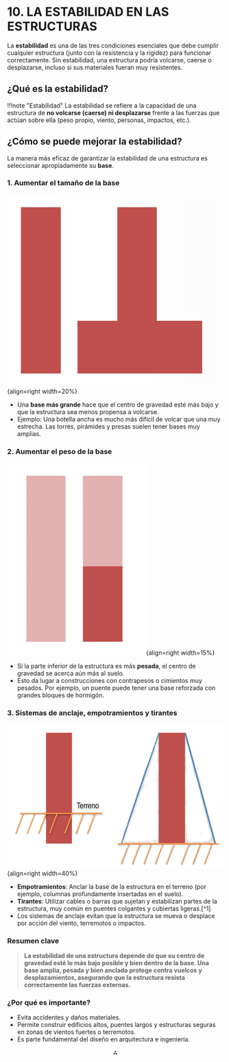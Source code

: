 # **10. LA ESTABILIDAD EN LAS ESTRUCTURAS**

La **estabilidad** es una de las tres condiciones esenciales que debe cumplir cualquier estructura (junto con la resistencia y la rigidez) para funcionar correctamente. Sin estabilidad, una estructura podría volcarse, caerse o desplazarse, incluso si sus materiales fueran muy resistentes.

## ¿Qué es la estabilidad?

!!!note "Estabilidad"
    La estabilidad se refiere a la capacidad de una estructura de **no volcarse (caerse) ni desplazarse** frente a las fuerzas que actúan sobre ella (peso propio, viento, personas, impactos, etc.).

## ¿Cómo se puede mejorar la estabilidad?

La manera más eficaz de garantizar la estabilidad de una estructura es seleccionar apropiadamente su **base**.

### 1. **Aumentar el tamaño de la base**

![Estabilidad](media/estabilidad1.png){align=right width=20%}

- Una **base más grande** hace que el centro de gravedad esté más bajo y que la estructura sea menos propensa a volcarse.
- Ejemplo: Una botella ancha es mucho más difícil de volcar que una muy estrecha. Las torres, pirámides y presas suelen tener bases muy amplias.

### 2. **Aumentar el peso de la base**

![Estabilidad](media/estabilidad2.png){align=right width=15%}

- Si la parte inferior de la estructura es más **pesada**, el centro de gravedad se acerca aún más al suelo.
- Esto da lugar a construcciones con contrapesos o cimientos muy pesados. Por ejemplo, un puente puede tener una base reforzada con grandes bloques de hormigón.


### 3. **Sistemas de anclaje, empotramientos y tirantes**

![Estabilidad](media/estabilidad3.png){align=right width=40%}

- **Empotramientos**: Anclar la base de la estructura en el terreno (por ejemplo, columnas profundamente insertadas en el suelo).
- **Tirantes**: Utilizar cables o barras que sujetan y estabilizan partes de la estructura, muy común en puentes colgantes y cubiertas ligeras.[^1]
- Los sistemas de anclaje evitan que la estructura se mueva o desplace por acción del viento, terremotos o impactos.

### **Resumen clave**

> **La estabilidad de una estructura depende de que su centro de gravedad esté lo más bajo posible y bien dentro de la base. Una base amplia, pesada y bien anclada protege contra vuelcos y desplazamientos, asegurando que la estructura resista correctamente las fuerzas externas.**

### **¿Por qué es importante?**

- Evita accidentes y daños materiales.
- Permite construir edificios altos, puentes largos y estructuras seguras en zonas de vientos fuertes o terremotos.
- Es parte fundamental del diseño en arquitectura e ingeniería.

<div style="text-align: center">⁂</div>